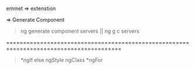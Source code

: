 emmet => extenstion

=> Generate Component

>ng generate component servers || ng g c servers


========================================================================================
<!-- Directives => It is instructions in DOM -->
> *ngIf
> else
> ngStyle
> ngClass
> *ngFor
